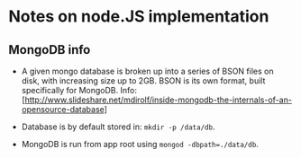 # Notes on node.JS implementation

## MongoDB info
- A given mongo database is broken up into a series of BSON files on disk, with increasing size up to 2GB. 
    BSON is its own format, built specifically for MongoDB. 
    Info: [http://www.slideshare.net/mdirolf/inside-mongodb-the-internals-of-an-opensource-database]

- Database is by default stored in: `mkdir -p /data/db`.

- MongoDB is run from app root using `mongod -dbpath=./data/db`.
